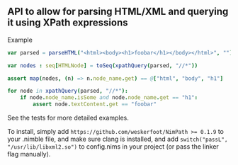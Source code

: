 ## API to allow for parsing HTML/XML and querying it using XPath expressions

Example
```nim
var parsed = parseHTML("<html><body><h1>foobar</h1></body></html>", "")

var nodes : seq[HTMLNode] = toSeq(xpathQuery(parsed, "//*"))

assert map(nodes, (n) => n.node_name.get) == @["html", "body", "h1"]

for node in xpathQuery(parsed, "//*"):
    if node.node_name.isSome and node.node_name.get == "h1":
        assert node.textContent.get == "foobar"
```

See the tests for more detailed examples.

To install, simply add `https://github.com/weskerfoot/NimPath >= 0.1.9` to your .nimble file, and make sure clang is installed, and add `switch("passL", "/usr/lib/libxml2.so")` to config.nims in your project (or pass the linker flag manually).
